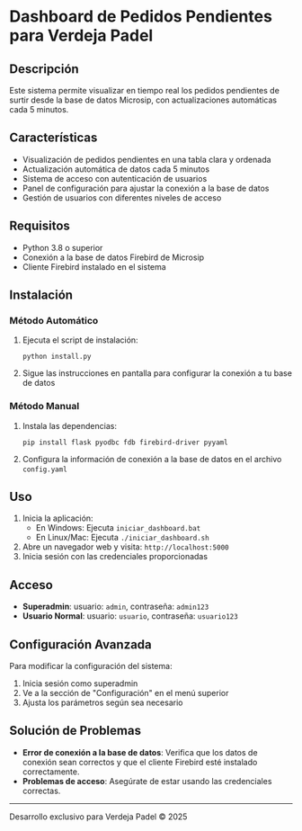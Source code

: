 # Dashboard de Pedidos Pendientes para Verdeja Padel

## Descripción
Este sistema permite visualizar en tiempo real los pedidos pendientes de surtir desde la base de datos Microsip, con actualizaciones automáticas cada 5 minutos.

## Características
- Visualización de pedidos pendientes en una tabla clara y ordenada
- Actualización automática de datos cada 5 minutos
- Sistema de acceso con autenticación de usuarios
- Panel de configuración para ajustar la conexión a la base de datos
- Gestión de usuarios con diferentes niveles de acceso

## Requisitos
- Python 3.8 o superior
- Conexión a la base de datos Firebird de Microsip
- Cliente Firebird instalado en el sistema

## Instalación

### Método Automático
1. Ejecuta el script de instalación:
   ```
   python install.py
   ```
2. Sigue las instrucciones en pantalla para configurar la conexión a tu base de datos

### Método Manual
1. Instala las dependencias:
   ```
   pip install flask pyodbc fdb firebird-driver pyyaml
   ```
2. Configura la información de conexión a la base de datos en el archivo `config.yaml`

## Uso
1. Inicia la aplicación:
   - En Windows: Ejecuta `iniciar_dashboard.bat`
   - En Linux/Mac: Ejecuta `./iniciar_dashboard.sh`
2. Abre un navegador web y visita: `http://localhost:5000`
3. Inicia sesión con las credenciales proporcionadas

## Acceso
- **Superadmin**: usuario: `admin`, contraseña: `admin123`
- **Usuario Normal**: usuario: `usuario`, contraseña: `usuario123`

## Configuración Avanzada
Para modificar la configuración del sistema:
1. Inicia sesión como superadmin
2. Ve a la sección de "Configuración" en el menú superior
3. Ajusta los parámetros según sea necesario

## Solución de Problemas
- **Error de conexión a la base de datos**: Verifica que los datos de conexión sean correctos y que el cliente Firebird esté instalado correctamente.
- **Problemas de acceso**: Asegúrate de estar usando las credenciales correctas.

---

Desarrollo exclusivo para Verdeja Padel © 2025